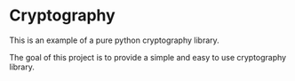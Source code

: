 # Cryptography

This is an example of a pure python cryptography library.

The goal of this project is to provide a simple and easy to use cryptography library.

